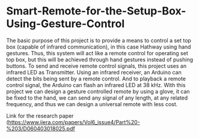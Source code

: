 # Smart-Remote-for-the-Setup-Box-Using-Gesture-Control
The basic purpose of this project is to provide a means to control a set top box (capable of infrared communication), in this case Hathway using hand gestures. Thus, this system will act like a remote control for operating set top box, but this will be achieved through hand gestures instead of pushing buttons. To send and receive remote control signals, this project uses an infrared LED as Transmitter. Using an infrared receiver, an Arduino can detect the bits being sent by a remote control. And to playback a remote control signal, the Arduino can flash an infrared LED at 38 kHz. With this project we can design a gesture controlled remote by using a glove, it can be fixed to the hand, we can send any signal of any length, at any related frequency, and thus we can design a universal remote with less cost.  

Link for the research paper (https://www.ijera.com/papers/Vol6_issue4/Part%20-%203/D060403018025.pdf
